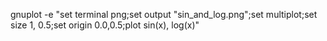 gnuplot -e "set terminal png;set output \"sin_and_log.png\";set multiplot;set size 1, 0.5;set origin 0.0,0.5;plot sin(x), log(x)"

